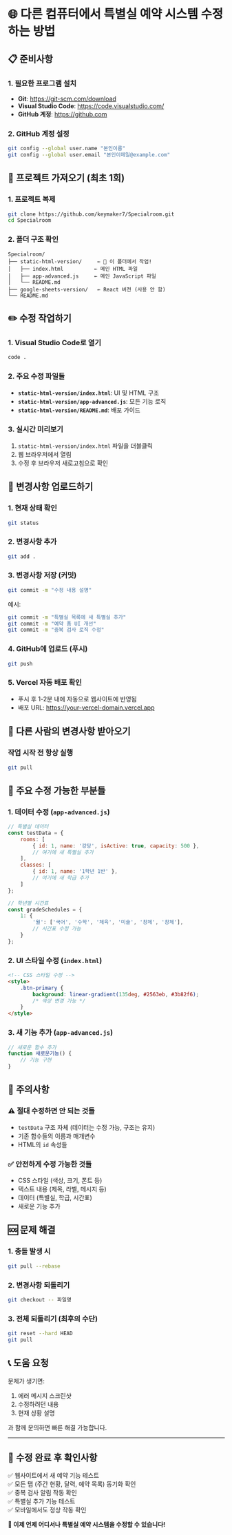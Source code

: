 # 🌐 다른 컴퓨터에서 특별실 예약 시스템 수정하는 방법

## 📋 준비사항

### 1. 필요한 프로그램 설치
- **Git**: https://git-scm.com/download
- **Visual Studio Code**: https://code.visualstudio.com/
- **GitHub 계정**: https://github.com

### 2. GitHub 계정 설정
```bash
git config --global user.name "본인이름"
git config --global user.email "본인이메일@example.com"
```

## 🔄 프로젝트 가져오기 (최초 1회)

### 1. 프로젝트 복제
```bash
git clone https://github.com/keymaker7/Specialroom.git
cd Specialroom
```

### 2. 폴더 구조 확인
```
Specialroom/
├── static-html-version/     ← 🎯 이 폴더에서 작업!
│   ├── index.html          ← 메인 HTML 파일
│   ├── app-advanced.js     ← 메인 JavaScript 파일
│   └── README.md
├── google-sheets-version/   ← React 버전 (사용 안 함)
└── README.md
```

## ✏️ 수정 작업하기

### 1. Visual Studio Code로 열기
```bash
code .
```

### 2. 주요 수정 파일들
- **`static-html-version/index.html`**: UI 및 HTML 구조
- **`static-html-version/app-advanced.js`**: 모든 기능 로직
- **`static-html-version/README.md`**: 배포 가이드

### 3. 실시간 미리보기
1. `static-html-version/index.html` 파일을 더블클릭
2. 웹 브라우저에서 열림
3. 수정 후 브라우저 새로고침으로 확인

## 🔄 변경사항 업로드하기

### 1. 현재 상태 확인
```bash
git status
```

### 2. 변경사항 추가
```bash
git add .
```

### 3. 변경사항 저장 (커밋)
```bash
git commit -m "수정 내용 설명"
```
예시:
```bash
git commit -m "특별실 목록에 새 특별실 추가"
git commit -m "예약 폼 UI 개선"
git commit -m "중복 검사 로직 수정"
```

### 4. GitHub에 업로드 (푸시)
```bash
git push
```

### 5. Vercel 자동 배포 확인
- 푸시 후 1-2분 내에 자동으로 웹사이트에 반영됨
- 배포 URL: https://your-vercel-domain.vercel.app

## 🔄 다른 사람의 변경사항 받아오기

### 작업 시작 전 항상 실행
```bash
git pull
```

## 🎯 주요 수정 가능한 부분들

### 1. 데이터 수정 (`app-advanced.js`)
```javascript
// 특별실 데이터
const testData = {
    rooms: [
        { id: 1, name: '강당', isActive: true, capacity: 500 },
        // 여기에 새 특별실 추가
    ],
    classes: [
        { id: 1, name: '1학년 1반' },
        // 여기에 새 학급 추가
    ]
};

// 학년별 시간표
const gradeSchedules = {
    1: {
        '월': ['국어', '수학', '체육', '미술', '창체', '창체'],
        // 시간표 수정 가능
    }
};
```

### 2. UI 스타일 수정 (`index.html`)
```html
<!-- CSS 스타일 수정 -->
<style>
    .btn-primary { 
        background: linear-gradient(135deg, #2563eb, #3b82f6); 
        /* 색상 변경 가능 */
    }
</style>
```

### 3. 새 기능 추가 (`app-advanced.js`)
```javascript
// 새로운 함수 추가
function 새로운기능() {
    // 기능 구현
}
```

## 🚨 주의사항

### ⚠️ 절대 수정하면 안 되는 것들
- `testData` 구조 자체 (데이터는 수정 가능, 구조는 유지)
- 기존 함수들의 이름과 매개변수
- HTML의 `id` 속성들

### ✅ 안전하게 수정 가능한 것들
- CSS 스타일 (색상, 크기, 폰트 등)
- 텍스트 내용 (제목, 라벨, 메시지 등)
- 데이터 (특별실, 학급, 시간표)
- 새로운 기능 추가

## 🆘 문제 해결

### 1. 충돌 발생 시
```bash
git pull --rebase
```

### 2. 변경사항 되돌리기
```bash
git checkout -- 파일명
```

### 3. 전체 되돌리기 (최후의 수단)
```bash
git reset --hard HEAD
git pull
```

## 📞 도움 요청

문제가 생기면:
1. 에러 메시지 스크린샷
2. 수정하려던 내용
3. 현재 상황 설명

과 함께 문의하면 빠른 해결 가능합니다.

---

## 🎉 수정 완료 후 확인사항

✅ 웹사이트에서 새 예약 기능 테스트  
✅ 모든 탭 (주간 현황, 달력, 예약 목록) 동기화 확인  
✅ 중복 검사 알림 작동 확인  
✅ 특별실 추가 기능 테스트  
✅ 모바일에서도 정상 작동 확인  

**🚀 이제 언제 어디서나 특별실 예약 시스템을 수정할 수 있습니다!** 